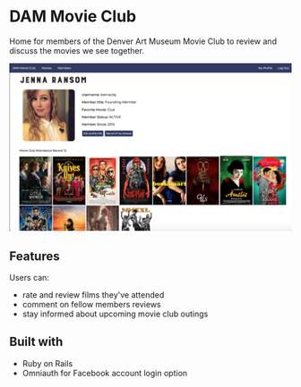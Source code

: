 # DAM Movie Club 

Home for members of the Denver Art Museum Movie Club to review and discuss the movies we see together. 

<img src='app/assets/images/prof_screenshot.png' alt="Movie Club Screenshot">

## Features
Users can: 
- rate and review films they've attended
- comment on fellow members reviews
- stay informed about upcoming movie club outings

## Built with

 - Ruby on Rails
 - Omniauth for Facebook account login option
